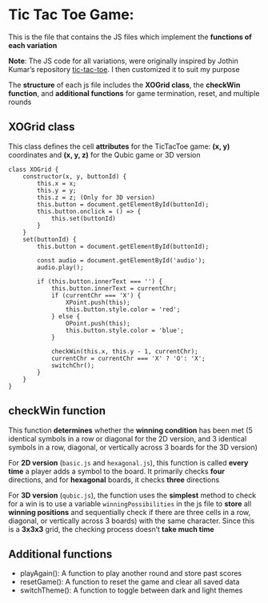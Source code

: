 # Tic Tac Toe Game:
This is the file that contains the JS files which implement the **functions of each variation**

**Note**: The JS code for all variations, were originally inspired by Jothin Kumar’s repository [tic-tac-toe](https://github.com/Jothin-kumar/tic-tac-toe). I then customized it to suit my purpose

The **structure** of each js file includes the **XOGrid class**, the **checkWin function**, and **additional functions** for game termination, reset, and multiple rounds

## XOGrid class
This class defines the cell **attributes** for the TicTacToe game: **(x, y)** coordinates and **(x, y, z)** for the Qubic game or 3D version

```
class XOGrid {
    constructor(x, y, buttonId) {
        this.x = x;
        this.y = y;
        this.z = z; (Only for 3D version)
        this.button = document.getElementById(buttonId);
        this.button.onclick = () => {
            this.set(buttonId)
        }
    }
    set(buttonId) {
        this.button = document.getElementById(buttonId);

        const audio = document.getElementById('audio');
        audio.play();

        if (this.button.innerText === '') {
            this.button.innerText = currentChr;
            if (currentChr === 'X') {
                XPoint.push(this);
                this.button.style.color = 'red';
            } else {
                OPoint.push(this);
                this.button.style.color = 'blue';
            }

            checkWin(this.x, this.y - 1, currentChr);
            currentChr = currentChr === 'X' ? 'O': 'X';
            switchChr();
        }
    }
}
```

## checkWin function
This function **determines** whether the **winning condition** has been met (5 identical symbols in a row or diagonal for the 2D version, and 3 identical symbols in a row, diagonal, or vertically across 3 boards for the 3D version)

For **2D version** (`basic.js` and `hexagonal.js`), this function is called **every time** a player adds a symbol to the board. It primarily checks **four** directions, and for **hexagonal** boards, it checks **three** directions

For **3D version** (`qubic.js`), the function uses the **simplest** method to check for a win is to use a variable `winningPossibilities` in the js file to **store** all **winning positions** and sequentially check if there are three cells in a row, diagonal, or vertically across 3 boards) with the same character. Since this is a **3x3x3** grid, the checking process doesn’t **take much time**

## Additional functions
* playAgain(): A function to play another round and store past scores
* resetGame(): A function to reset the game and clear all saved data
* switchTheme(): A function to toggle between dark and light themes
